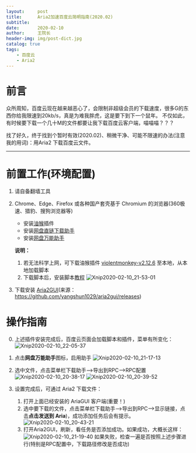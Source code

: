 ```yaml
---
layout:     post
title:      Aria2加速百度云简明指南(2020.02)
subtitle:   
date:       2020-02-10
author:     王院长
header-img: img/post-dict.jpg
catalog: true
tags:
    - 百度云
    - Aria2
---
```

# 前言
众所周知，百度云现在越来越恶心了，会限制非超级会员的下载速度，很多G的东西你给我限速到20kb/s，真是为难我胖虎，这是要下到下一个鼠年。
不仅如此，有时候要下载一个几十M的文件都要让我下载百度云客户端，喵喵喵？？？

找了好久，终于找到个暂时有效(2020.02)、稍微干净、可能不限速的办法(注意我的用词)：用Aria2 下载百度云文件。

----

# 前置工作(环境配置)
1. 请自备翻墙工具
2. Chrome、Edge、Firefox 或各种国产套壳基于 Chromium 的浏览器(360极速、猎豹、搜狗浏览器等)
    - 安装[油猴](https://chrome.google.com/webstore/detail/violentmonkey/jinjaccalgkegednnccohejagnlnfdag)插件
    - 安装[网盘直链下载助手](https://www.baiduyun.wiki/baiduyun.user.js)
    - 安装[网盘万能助手](https://baiduwp.pipipan.com/dir/3994041-35240665-e1ea37/)

     **说明：**
    1. 若无法科学上网，可下载油猴插件 [violentmonkey-v2.12.6](https://wang-1258168870.cos.ap-guangzhou.myqcloud.com/violentmonkey-v2.12.6.zip) 至本地，从本地加载脚本
    2. 下载脚本后，安装脚本[教程](https://www.baiduyun.wiki/zh-cn/assistant.html#%E4%B8%8B%E8%BD%BD%E5%9C%B0%E5%9D%80)
    ![Xnip2020-02-10_21-53-01](https://wang-1258168870.cos.ap-guangzhou.myqcloud.com/pic/2020/02/xnip20200210215301.jpg)

3. 下载安装 [Aria2GUI](https://github.com/yangshun1029/aria2gui/releases/download/1.4.1/Aria2GUI-v1.4.1.zip)(来源：https://github.com/yangshun1029/aria2gui/releases)

# 操作指南
0. 上述插件安装完成后，百度云页面会加载脚本和插件，菜单有所变化：
![Xnip2020-02-10_22-05-37](https://wang-1258168870.cos.ap-guangzhou.myqcloud.com/pic/2020/02/xnip20200210220537.jpg)

1. 点击**网盘万能助手**图标，启用助手
![Xnip2020-02-10_21-17-13](https://wang-1258168870.cos.ap-guangzhou.myqcloud.com/pic/2020/02/xnip20200210211713.jpg)

2. 选中文件，点击菜单栏下载助手-->导出到RPC-->RPC配置
![Xnip2020-02-10_20-38-17](https://wang-1258168870.cos.ap-guangzhou.myqcloud.com/pic/2020/02/xnip20200210203817.jpg)
![Xnip2020-02-10_20-39-52](https://wang-1258168870.cos.ap-guangzhou.myqcloud.com/pic/2020/02/xnip20200210203952.jpg)

1. 设置完成后，可通过 Aria2 下载文件：
    1. 打开上面已经安装的 AriaGUI 客户端(重要！)
    2. 选中要下载的文件，点击菜单栏下载助手-->导出到RPC-->显示链接，点击**点击发送到 Aria**)，成功添加任务后会有提示。
![Xnip2020-02-10_20-43-21](https://wang-1258168870.cos.ap-guangzhou.myqcloud.com/pic/2020/02/xnip20200210204321.jpg)
    1. 打开Aria2GUI，刷新，看任务是否添加成功。如果成功，大概长这样：![Xnip2020-02-10_21-19-40](https://wang-1258168870.cos.ap-guangzhou.myqcloud.com/pic/2020/02/xnip20200210211940.jpg)
如果失败，检查一遍是否按照上述步骤进行(特别是RPC配置中，下载路径修改是否成功)
